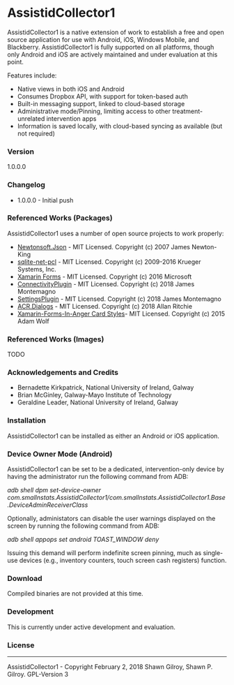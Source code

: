 # AssistidCollector1
AssistidCollector1 is a native extension of work to establish a free and open source application for use with Android, iOS, Windows Mobile, and Blackberry.  AssistidCollector1 is fully supported on all platforms, though only Android and iOS are actively maintained and under evaluation at this point.

Features include:
  - Native views in both iOS and Android
  - Consumes Dropbox API, with support for token-based auth
  - Built-in messaging support, linked to cloud-based storage
  - Administrative mode/Pinning, limiting access to other treatment-unrelated intervention apps
  - Information is saved locally, with cloud-based syncing as available (but not required)

### Version
1.0.0.0

### Changelog
 * 1.0.0.0 - Initial push

### Referenced Works (Packages)
AssistidCollector1 uses a number of open source projects to work properly:
* [Newtonsoft.Json](https://github.com/JamesNK/Newtonsoft.Json) - MIT Licensed. Copyright (c) 2007 James Newton-King 
* [sqlite-net-pcl](https://github.com/praeclarum/sqlite-net) - MIT Licensed. Copyright (c) 2009-2016 Krueger Systems, Inc.
* [Xamarin Forms](https://github.com/xamarin/Xamarin.Forms) - MIT Licensed. Copyright (c) 2016 Microsoft
* [ConnectivityPlugin](https://github.com/jamesmontemagno/ConnectivityPlugin) - MIT Licensed. Copyright (c) 2018 James Montemagno
* [SettingsPlugin](https://github.com/jamesmontemagno/SettingsPlugin) - MIT Licensed. Copyright (c) 2018 James Montemagno
* [ACR.Dialogs](https://github.com/aritchie/userdialogs) - MIT Licensed. Copyright (c) 2018 Allan Ritchie
* [Xamarin-Forms-In-Anger Card Styles](https://github.com/awolf/Xamarin-Forms-InAnger/tree/master/src/Cards)- MIT Licensed. Copyright (c) 2015 Adam Wolf

### Referenced Works (Images)
TODO

### Acknowledgements and Credits
* Bernadette Kirkpatrick, National University of Ireland, Galway
* Brian McGinley, Galway-Mayo Institute of Technology
* Geraldine Leader, National University of Ireland, Galway

### Installation
AssistidCollector1 can be installed as either an Android or iOS application.  

### Device Owner Mode (Android)
AssistidCollector1 can be set to be a dedicated, intervention-only device by having the administrator run the following command from ADB:

<i>adb shell dpm set-device-owner com.smallnstats.AssistidCollector1/com.smallnstats.AssistidCollector1.Base.DeviceAdminReceiverClass</i>

Optionally, administators can disable the user warnings displayed on the screen by running the following command from ADB:

<i>adb shell appops set android TOAST_WINDOW deny</i>

Issuing this demand will perform indefinite screen pinning, much as single-use devices (e.g., inventory counters, touch screen cash registers) function.

### Download
Compiled binaries are not provided at this time.

### Development
This is currently under active development and evaluation.

### License
----
AssistidCollector1 - Copyright February 2, 2018 Shawn Gilroy, Shawn P. Gilroy. GPL-Version 3
